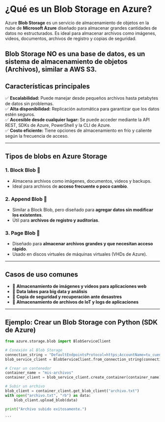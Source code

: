 # ¿Qué es un Blob Storage en Azure?

Azure **Blob Storage** es un servicio de almacenamiento de objetos en la nube de **Microsoft Azure** diseñado para almacenar grandes cantidades de datos no estructurados. Es ideal para almacenar archivos como imágenes, videos, documentos, archivos de registro y copias de seguridad.

Blob Storage NO es una base de datos, es un sistema de almacenamiento de objetos (Archivos), similar a AWS S3. 
---

## Características principales
✅ **Escalabilidad:** Puede manejar desde pequeños archivos hasta petabytes de datos sin problemas.  
✅ **Alta disponibilidad:** Replicación automática para garantizar que los datos estén seguros.  
✅ **Accesible desde cualquier lugar:** Se puede acceder mediante la API REST, SDKs de Azure, PowerShell y la CLI de Azure.  
✅ **Costo eficiente:** Tiene opciones de almacenamiento en frío y caliente según la frecuencia de acceso.  

---

## Tipos de blobs en Azure Storage

### 1. Block Blob 🧱
- Almacena archivos como imágenes, documentos, videos y backups.  
- Ideal para archivos de **acceso frecuente o poco cambio**.  

### 2. Append Blob 📜
- Similar a Block Blob, pero diseñado para **agregar datos sin modificar los existentes**.  
- Útil para **archivos de registro y auditorías**.  

### 3. Page Blob 📖
- Diseñado para **almacenar archivos grandes y que necesitan acceso rápido**.  
- Usado en discos virtuales de máquinas virtuales (VHDs de Azure).  

---

## Casos de uso comunes
- 🔹 **Almacenamiento de imágenes y videos para aplicaciones web**  
- 🔹 **Data lakes para big data y análisis**  
- 🔹 **Copia de seguridad y recuperación ante desastres**  
- 🔹 **Almacenamiento de archivos de IoT y logs de aplicaciones**  

---

## Ejemplo: Crear un Blob Storage con Python (SDK de Azure)

````python
from azure.storage.blob import BlobServiceClient

# Conexión al Blob Storage
connection_string = "DefaultEndpointsProtocol=https;AccountName=tu_cuenta;AccountKey=tu_clave"
blob_service_client = BlobServiceClient.from_connection_string(connection_string)

# Crear un contenedor
container_name = "mis-archivos"
container_client = blob_service_client.create_container(container_name)

# Subir un archivo
blob_client = container_client.get_blob_client("archivo.txt")
with open("archivo.txt", "rb") as data:
    blob_client.upload_blob(data)

print("Archivo subido exitosamente.")

```